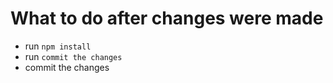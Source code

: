 # What to do after changes were made

- run `npm install`
- run `commit the changes`
- commit the changes
